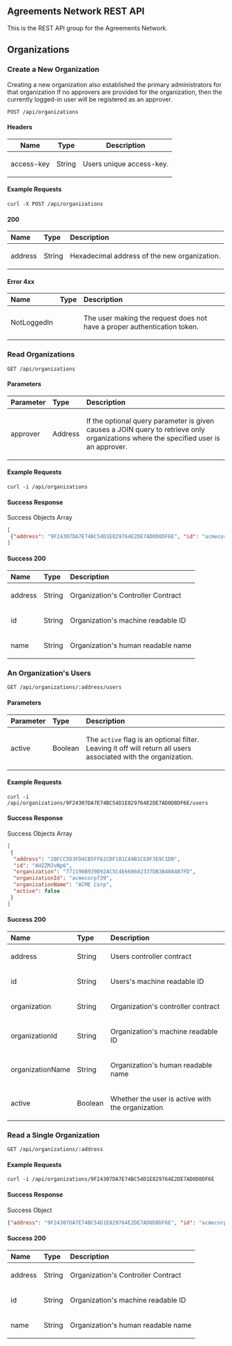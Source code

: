 ## Agreements Network REST API

This is the REST API group for the Agreements Network.

## Organizations

### Create a New Organization

<p>Creating a new organization also established the primary administrators for that organization If no approvers are provided for the organization, then the currently logged-in user will be registered as an approver.</p>

```endpoint
POST /api/organizations
```

#### Headers

| Name    | Type      | Description                          |
|---------|-----------|--------------------------------------|
| access-key | String | <p>Users unique access-key.</p>|



#### Example Requests


```curl
curl -X POST /api/organizations
```



#### 200

| Name     | Type       | Description                           |
|:---------|:-----------|:--------------------------------------|
| address | String | <p>Hexadecimal address of the new organization.</p>|



#### Error 4xx

| Name     | Type       | Description                           |
|:---------|:-----------|:--------------------------------------|
| NotLoggedIn |  | <p>The user making the request does not have a proper authentication token.</p>|


### Read Organizations



```endpoint
GET /api/organizations
```





#### Parameters

| Parameter     | Type       | Description                           |
|:---------|:-----------|:--------------------------------------|
| approver | Address | <p>If the optional query parameter is given causes a JOIN query to retrieve only organizations where the specified user is an approver.</p>|

#### Example Requests


```curl
curl -i /api/organizations
```


#### Success Response

Success Objects Array

```json
[
 {"address": "9F24307DA7E74BC54D1E829764E2DE7AD0D8DF6E", "id": "acmecorp92", "name": "ACME Corp"}
]
```


#### Success 200

| Name     | Type       | Description                           |
|:---------|:-----------|:--------------------------------------|
| address | String | <p>Organization's Controller Contract</p>|
| id | String | <p>Organization's machine readable ID</p>|
| name | String | <p>Organization's human readable name</p>|




### An Organization&#39;s Users



```endpoint
GET /api/organizations/:address/users
```





#### Parameters

| Parameter     | Type       | Description                           |
|:---------|:-----------|:--------------------------------------|
| active | Boolean | <p>The <code>active</code> flag is an optional filter. Leaving it off will return all users associated with the organization.</p>|

#### Example Requests


```curl
curl -i /api/organizations/9F24307DA7E74BC54D1E829764E2DE7AD0D8DF6E/users
```


#### Success Response

Success Objects Array

```json
[
 {
  "address": "2BFCC5D3FD4CB5FF62CDF101CA9B1CE8F3E9C1DB",
  "id": "AHZZMJvNp6",
  "organization": "771190B939D92AC5C4E668602337DB3B4884B7FD",
  "organizationId": "acmecorp739",
  "organizationName": "ACME Corp",
  "active": false
 }
]
```


#### Success 200

| Name     | Type       | Description                           |
|:---------|:-----------|:--------------------------------------|
| address | String | <p>Users controller contract</p>|
| id | String | <p>Users's machine readable ID</p>|
| organization | String | <p>Organization's controller contract</p>|
| organizationId | String | <p>Organization's machine readable ID</p>|
| organizationName | String | <p>Organization's human readable name</p>|
| active | Boolean | <p>Whether the user is active with the organization</p>|




### Read a Single Organization



```endpoint
GET /api/organizations/:address
```




#### Example Requests


```curl
curl -i /api/organizations/9F24307DA7E74BC54D1E829764E2DE7AD0D8DF6E
```


#### Success Response

Success Object

```json
{"address": "9F24307DA7E74BC54D1E829764E2DE7AD0D8DF6E", "id": "acmecorp92", "name": "ACME Corp"}
```


#### Success 200

| Name     | Type       | Description                           |
|:---------|:-----------|:--------------------------------------|
| address | String | <p>Organization's Controller Contract</p>|
| id | String | <p>Organization's machine readable ID</p>|
| name | String | <p>Organization's human readable name</p>|




